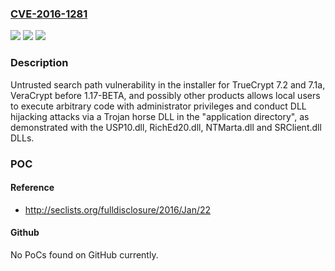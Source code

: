 ### [CVE-2016-1281](https://cve.mitre.org/cgi-bin/cvename.cgi?name=CVE-2016-1281)
![](https://img.shields.io/static/v1?label=Product&message=n%2Fa&color=blue)
![](https://img.shields.io/static/v1?label=Version&message=n%2Fa&color=blue)
![](https://img.shields.io/static/v1?label=Vulnerability&message=n%2Fa&color=brighgreen)

### Description

Untrusted search path vulnerability in the installer for TrueCrypt 7.2 and 7.1a, VeraCrypt before 1.17-BETA, and possibly other products allows local users to execute arbitrary code with administrator privileges and conduct DLL hijacking attacks via a Trojan horse DLL in the "application directory", as demonstrated with the USP10.dll, RichEd20.dll, NTMarta.dll and SRClient.dll DLLs.

### POC

#### Reference
- http://seclists.org/fulldisclosure/2016/Jan/22

#### Github
No PoCs found on GitHub currently.


